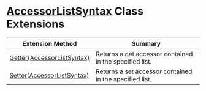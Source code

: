 # [AccessorListSyntax](https://docs.microsoft.com/en-us/dotnet/api/microsoft.codeanalysis.csharp.syntax.accessorlistsyntax) Class Extensions

| Extension Method | Summary |
| ---------------- | ------- |
| [Getter(AccessorListSyntax)](../../../../../Roslynator/CSharp/SyntaxExtensions/Getter/README.md#Roslynator_CSharp_SyntaxExtensions_Getter_Microsoft_CodeAnalysis_CSharp_Syntax_AccessorListSyntax_) | Returns a get accessor contained in the specified list\. |
| [Setter(AccessorListSyntax)](../../../../../Roslynator/CSharp/SyntaxExtensions/Setter/README.md#Roslynator_CSharp_SyntaxExtensions_Setter_Microsoft_CodeAnalysis_CSharp_Syntax_AccessorListSyntax_) | Returns a set accessor contained in the specified list\. |

